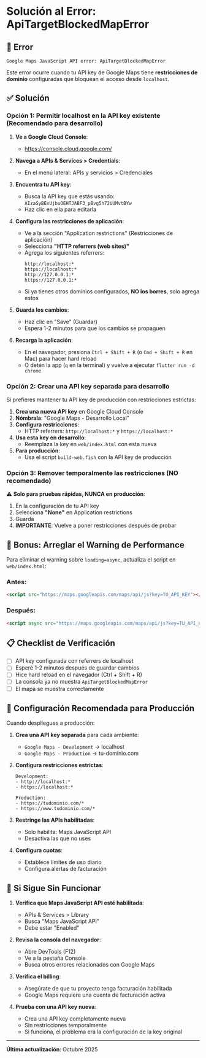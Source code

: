 # Solución al Error: ApiTargetBlockedMapError

## 🔴 Error

```
Google Maps JavaScript API error: ApiTargetBlockedMapError
```

Este error ocurre cuando tu API key de Google Maps tiene **restricciones de dominio** configuradas que bloquean el acceso desde `localhost`.

## ✅ Solución

### Opción 1: Permitir localhost en la API key existente (Recomendado para desarrollo)

1. **Ve a Google Cloud Console**:
   - https://console.cloud.google.com/

2. **Navega a APIs & Services > Credentials**:
   - En el menú lateral: APIs y servicios > Credenciales

3. **Encuentra tu API key**:
   - Busca la API key que estás usando: `AIzaSyBEvUjbuOEHTJABF3_pBvg5h72UUMvtBYw`
   - Haz clic en ella para editarla

4. **Configura las restricciones de aplicación**:
   - Ve a la sección "Application restrictions" (Restricciones de aplicación)
   - Selecciona **"HTTP referrers (web sites)"**
   - Agrega los siguientes referrers:
     ```
     http://localhost:*
     https://localhost:*
     http://127.0.0.1:*
     https://127.0.0.1:*
     ```
   - Si ya tienes otros dominios configurados, **NO los borres**, solo agrega estos

5. **Guarda los cambios**:
   - Haz clic en "Save" (Guardar)
   - Espera 1-2 minutos para que los cambios se propaguen

6. **Recarga la aplicación**:
   - En el navegador, presiona `Ctrl + Shift + R` (o `Cmd + Shift + R` en Mac) para hacer hard reload
   - O detén la app (`q` en la terminal) y vuelve a ejecutar `flutter run -d chrome`

### Opción 2: Crear una API key separada para desarrollo

Si prefieres mantener tu API key de producción con restricciones estrictas:

1. **Crea una nueva API key** en Google Cloud Console
2. **Nómbrala**: "Google Maps - Desarrollo Local"
3. **Configura restricciones**:
   - HTTP referrers: `http://localhost:*` y `https://localhost:*`
4. **Usa esta key en desarrollo**:
   - Reemplaza la key en `web/index.html` con esta nueva
5. **Para producción**:
   - Usa el script `build-web.fish` con la API key de producción

### Opción 3: Remover temporalmente las restricciones (NO recomendado)

⚠️ **Solo para pruebas rápidas, NUNCA en producción**:

1. En la configuración de tu API key
2. Selecciona **"None"** en Application restrictions
3. Guarda
4. **IMPORTANTE**: Vuelve a poner restricciones después de probar

## 🔧 Bonus: Arreglar el Warning de Performance

Para eliminar el warning sobre `loading=async`, actualiza el script en `web/index.html`:

### Antes:
```html
<script src="https://maps.googleapis.com/maps/api/js?key=TU_API_KEY"></script>
```

### Después:
```html
<script async src="https://maps.googleapis.com/maps/api/js?key=TU_API_KEY&loading=async"></script>
```

## 📋 Checklist de Verificación

- [ ] API key configurada con referrers de localhost
- [ ] Esperé 1-2 minutos después de guardar cambios
- [ ] Hice hard reload en el navegador (Ctrl + Shift + R)
- [ ] La consola ya no muestra `ApiTargetBlockedMapError`
- [ ] El mapa se muestra correctamente

## 🔐 Configuración Recomendada para Producción

Cuando despliegues a producción:

1. **Crea una API key separada** para cada ambiente:
   - `Google Maps - Development` → localhost
   - `Google Maps - Production` → tu-dominio.com

2. **Configura restricciones estrictas**:
   ```
   Development:
   - http://localhost:*
   - https://localhost:*
   
   Production:
   - https://tudominio.com/*
   - https://www.tudominio.com/*
   ```

3. **Restringe las APIs habilitadas**:
   - Solo habilita: Maps JavaScript API
   - Desactiva las que no uses

4. **Configura cuotas**:
   - Establece límites de uso diario
   - Configura alertas de facturación

## 🐛 Si Sigue Sin Funcionar

1. **Verifica que Maps JavaScript API esté habilitada**:
   - APIs & Services > Library
   - Busca "Maps JavaScript API"
   - Debe estar "Enabled"

2. **Revisa la consola del navegador**:
   - Abre DevTools (F12)
   - Ve a la pestaña Console
   - Busca otros errores relacionados con Google Maps

3. **Verifica el billing**:
   - Asegúrate de que tu proyecto tenga facturación habilitada
   - Google Maps requiere una cuenta de facturación activa

4. **Prueba con una API key nueva**:
   - Crea una API key completamente nueva
   - Sin restricciones temporalmente
   - Si funciona, el problema era la configuración de la key original

---

**Última actualización**: Octubre 2025
